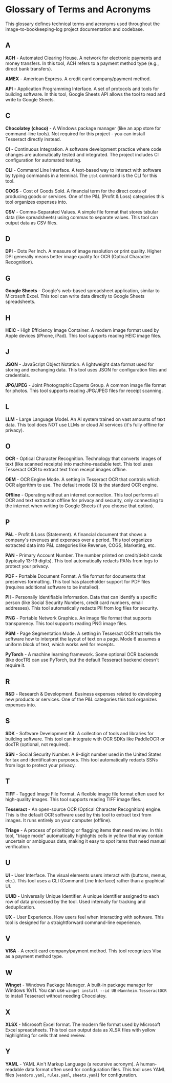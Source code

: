 # Glossary of Terms and Acronyms

This glossary defines technical terms and acronyms used throughout the image-to-bookkeeping-log project documentation and codebase.

## A

**ACH** - Automated Clearing House. A network for electronic payments and money transfers. In this tool, ACH refers to a payment method type (e.g., direct bank transfers).

**AMEX** - American Express. A credit card company/payment method.

**API** - Application Programming Interface. A set of protocols and tools for building software. In this tool, Google Sheets API allows the tool to read and write to Google Sheets.

## C

**Chocolatey (choco)** - A Windows package manager (like an app store for command-line tools). Not required for this project - you can install Tesseract directly instead.

**CI** - Continuous Integration. A software development practice where code changes are automatically tested and integrated. The project includes CI configuration for automated testing.

**CLI** - Command Line Interface. A text-based way to interact with software by typing commands in a terminal. The `itbl` command is the CLI for this tool.

**COGS** - Cost of Goods Sold. A financial term for the direct costs of producing goods or services. One of the P&L (Profit & Loss) categories this tool organizes expenses into.

**CSV** - Comma-Separated Values. A simple file format that stores tabular data (like spreadsheets) using commas to separate values. This tool can output data as CSV files.

## D

**DPI** - Dots Per Inch. A measure of image resolution or print quality. Higher DPI generally means better image quality for OCR (Optical Character Recognition).

## G

**Google Sheets** - Google's web-based spreadsheet application, similar to Microsoft Excel. This tool can write data directly to Google Sheets spreadsheets.

## H

**HEIC** - High Efficiency Image Container. A modern image format used by Apple devices (iPhone, iPad). This tool supports reading HEIC image files.

## J

**JSON** - JavaScript Object Notation. A lightweight data format used for storing and exchanging data. This tool uses JSON for configuration files and credentials.

**JPG/JPEG** - Joint Photographic Experts Group. A common image file format for photos. This tool supports reading JPG/JPEG files for receipt scanning.

## L

**LLM** - Large Language Model. An AI system trained on vast amounts of text data. This tool does NOT use LLMs or cloud AI services (it's fully offline for privacy).

## O

**OCR** - Optical Character Recognition. Technology that converts images of text (like scanned receipts) into machine-readable text. This tool uses Tesseract OCR to extract text from receipt images offline.

**OEM** - OCR Engine Mode. A setting in Tesseract OCR that controls which OCR algorithm to use. The default mode (3) is the standard OCR engine.

**Offline** - Operating without an internet connection. This tool performs all OCR and text extraction offline for privacy and security, only connecting to the internet when writing to Google Sheets (if you choose that option).

## P

**P&L** - Profit & Loss (Statement). A financial document that shows a company's revenues and expenses over a period. This tool organizes extracted data into P&L categories like Revenue, COGS, Marketing, etc.

**PAN** - Primary Account Number. The number printed on credit/debit cards (typically 13-19 digits). This tool automatically redacts PANs from logs to protect your privacy.

**PDF** - Portable Document Format. A file format for documents that preserves formatting. This tool has placeholder support for PDF files (requires additional software to be installed).

**PII** - Personally Identifiable Information. Data that can identify a specific person (like Social Security Numbers, credit card numbers, email addresses). This tool automatically redacts PII from log files for security.

**PNG** - Portable Network Graphics. An image file format that supports transparency. This tool supports reading PNG image files.

**PSM** - Page Segmentation Mode. A setting in Tesseract OCR that tells the software how to interpret the layout of text on a page. Mode 6 assumes a uniform block of text, which works well for receipts.

**PyTorch** - A machine learning framework. Some optional OCR backends (like docTR) can use PyTorch, but the default Tesseract backend doesn't require it.

## R

**R&D** - Research & Development. Business expenses related to developing new products or services. One of the P&L categories this tool organizes expenses into.

## S

**SDK** - Software Development Kit. A collection of tools and libraries for building software. This tool can integrate with OCR SDKs like PaddleOCR or docTR (optional, not required).

**SSN** - Social Security Number. A 9-digit number used in the United States for tax and identification purposes. This tool automatically redacts SSNs from logs to protect your privacy.

## T

**TIFF** - Tagged Image File Format. A flexible image file format often used for high-quality images. This tool supports reading TIFF image files.

**Tesseract** - An open-source OCR (Optical Character Recognition) engine. This is the default OCR software used by this tool to extract text from images. It runs entirely on your computer (offline).

**Triage** - A process of prioritizing or flagging items that need review. In this tool, "triage mode" automatically highlights cells in yellow that may contain uncertain or ambiguous data, making it easy to spot items that need manual verification.

## U

**UI** - User Interface. The visual elements users interact with (buttons, menus, etc.). This tool uses a CLI (Command Line Interface) rather than a graphical UI.

**UUID** - Universally Unique Identifier. A unique identifier assigned to each row of data processed by the tool. Used internally for tracking and deduplication.

**UX** - User Experience. How users feel when interacting with software. This tool is designed for a straightforward command-line experience.

## V

**VISA** - A credit card company/payment method. This tool recognizes Visa as a payment method type.

## W

**Winget** - Windows Package Manager. A built-in package manager for Windows 10/11. You can use `winget install --id UB-Mannheim.TesseractOCR` to install Tesseract without needing Chocolatey.

## X

**XLSX** - Microsoft Excel format. The modern file format used by Microsoft Excel spreadsheets. This tool can output data as XLSX files with yellow highlighting for cells that need review.

## Y

**YAML** - YAML Ain't Markup Language (a recursive acronym). A human-readable data format often used for configuration files. This tool uses YAML files (`vendors.yaml`, `rules.yaml`, `sheets.yaml`) for configuration.

